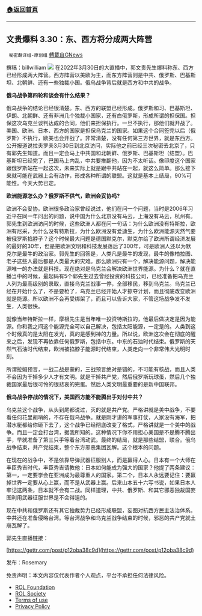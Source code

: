###  [:house:返回首頁](https://github.com/ourhimalayas/txt)
---


## 文贵爆料 3.30：东、西方将分成两大阵营
` 秘密翻译组-原创组` [轉載自GNews](https://gnews.org/zh-hans/2259890/)

撰稿：billwilliam
![](https://assets.gnews.org/wp-content/uploads/2022/03/Miles-War.png)
在2022年3月30日的大直播中，郭文贵先生爆料称东、西方已经形成两大阵营。西方阵营以美欧为主，而东方阵营则是中共、俄罗斯、巴基斯坦、北朝鲜、还有一些独裁小国。俄乌战争背后就是西方和中共的战争。

**俄乌战争第四轮和谈会有什么结果？**

俄乌战争的结论已经很清楚。东、西方的联盟已经形成。俄罗斯和习、巴基斯坦、伊朗、北朝鲜、还有非洲几个独裁小国家，还有白俄罗斯，形成所谓的担保国。担保这次乌克兰谈判达成的合同，他们来担保执行。一旦不执行，那他们就开战了。美国、欧洲、日本、西方的国家是担保乌克兰的国家。如果这个合同签完以后（俄罗斯）不执行，欧美也会开战了。非常清楚，没有任何第三方世界，就是东西方。公开报道说拉夫罗夫3月30日到北京访问，实际他之前已经三次秘密去北京了，只有郭先生知道。而且一定会马上中共国和北朝鲜、俄罗斯、巴基斯坦（结盟）。巴基斯坦已经完了，巴国马上内乱，中共要推翻他，因为不太听话。像印度这个国家跟俄罗斯站在一起这次，未来实际上就是跟中共站在一起，就这么简单。那么接下来就可能在武器上会有动作，形成各种所谓的联盟。这就是基本上结局，90%可能性。今天大势已定。

**欧洲能源怎么办？俄罗斯不供气，欧洲会妥协吗?**

欧洲不会妥协。欧洲很多政治家曾经说过，他们在问一个问题，当时是2006年习近平在同一年问出的问题，说中国为什么北京没有马云，上海没有马云，杭州有。郭先生到欧洲访问的时候，这些欧洲人都在问一句话：为什么欧洲没有特斯拉，欧洲有尼采，为什么没有特斯拉，为什么欧洲没有爱迪生，为什么欧洲能源天然气要被俄罗斯掐脖子？这个时候最大问题是德国默克尔，默克尔给了欧洲所谓经济发展的最好的30年，但是把欧洲文明和科技发展落后了300年，可是欧洲人还以为默克尔是最牛的政治家。郭先生的回答是，人类凡是最牛的发现，最牛的像柏拉图、老子这些人最后都是人类最大的灾难。那么欧洲只有一个，解决能源问题，解决能源唯一的办法就是科技。现在绝对是乌克兰会解决欧洲世界能源。为什么？就在直播当中的时候，最起码有5个郭先生过去曾经投资的科技公司，已经准备把乌克兰人列为最高级别的录取，直接乌克兰战事一停，全部移民，移到乌克兰。乌克兰已经在开始什么了，不是要枪了，乌克兰已经开始人才掠夺计划，而且彻底改变欧洲就是能源。所以欧洲不会再受绑架了，而且可以告诉大家，不管这场战争发不发生，人类很快。

就像当年特斯拉一样，摩根先生是当年唯一投资特斯拉的，他最后做决定是因为能源。你和我之间这个能源完全可以自己解决，包括太阳能源，一定是的。人类到这个时候真的是太阳在发光，真的是感到神的力量。所以说，欧洲这次会在彻底的醒来之后，发现不再依靠任何俄罗斯，包括中东。中东的石油时代结束。俄罗斯的天然气石油时代结束，欧洲被掐脖子能源时代结束，人类走向一个非常伟大光明时刻。

所谓拉姆预言，一战二战是蒙的，三战预言绝对是错的，不可能有核战，而且人类不会因为干掉多少人才有文明。就是干掉共产党，然后俄罗斯玩球蛋，然后几个独裁国家最后很可怜的很悲哀的完蛋。然后人类文明最重要的是新中国联邦。

**俄乌战争停战的情况下，美国西方能不能腾出手对付中共？**

乌克兰这个战争，从头到尾都说过，灭的就是共产党。严格讲就是美中战争，不要看任何花里胡哨的，不存在俄乌战争。就是刚才讲的军事打仗，人家没有海军，把潜水艇都给你砸下去了，这个战争已经彻底改变了格式，严格讲就是一个美中的战争。而且一定会打台湾，据我所知的。这种情况下你不用担心美国是不是腾不腾出手，早就准备了第三只手等着台湾动武。最终的结局，就是那些结盟，联合。俄乌战争结束，共产党结束，整个东方邪恶集团瓦解。这个根本的问题。

在现在的战争中，不是依靠导弹武器征服别人，而是赢得人心。日本有一个大师在丰臣秀吉时代，丰臣秀吉请教他：日本如何能成为强大的国家？他提了两条建议：第一，一定要学会在亚洲成为最尊重人的国家。第二个，日本人永远要记住：要赢掉世界一定要从心上赢，而不是从武器上赢。后来山本五十六写书说，如果日本人牢记这两条，日本就不会有二战。同样道理，中共、俄罗斯、和其它邪恶独裁国妄图利用武器征服世界是不会得逞的。

现在中共和俄罗斯还有其它独裁势力已经形成联盟，妄图对抗西方民主法治体系。中共还在准备侵略台湾。等台湾战争和乌克兰战争结束的时候，邪恶的共产党就土崩瓦解了。

郭先生直播链接：

[https://gettr.com/post/p12oba38c9d](https://gettr.com/post/p12oba38c9d)

发布：Rosemary

 

免责声明：本文内容仅代表作者个人观点，平台不承担任何法律风险。

- [ROL Foundation](https://rolfoundation.org/)
- [ROL Society](https://rolsociety.org/)
- [Terms of use](https://gnews.org/terms-of-use-3/)
- [Privacy Policy](https://gnews.org/privacy-policy/)
